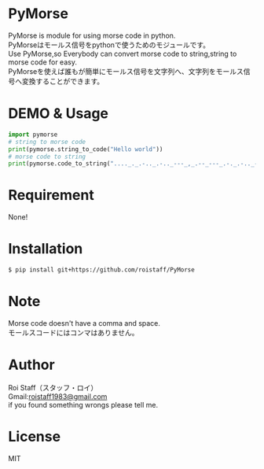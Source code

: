 # PyMorse
PyMorse is module for using morse code in python.  
PyMorseはモールス信号をpythonで使うためのモジュールです。  
Use PyMorse,so Everybody can convert morse code to string,string to morse code for easy.  
PyMorseを使えば誰もが簡単にモールス信号を文字列へ、文字列をモールス信号へ変換することができます。
# DEMO & Usage
```Python  
import pymorse
# string to morse code
print(pymorse.string_to_code("Hello world"))
# morse code to string
print(pymorse.code_to_string("...._._.-.._.-.._---_,_.--_---_.-._.-.._-.."))
```
# Requirement
None!
# Installation
```bash
$ pip install git+https://github.com/roistaff/PyMorse
```
# Note
 Morse code doesn't have a comma and space.   
 モールスコードにはコンマはありません。
# Author
 Roi Staff（スタッフ・ロイ）  
 Gmail:roistaff1983@gmail.com  
 if you found something wrongs please tell me.
# License
MIT
